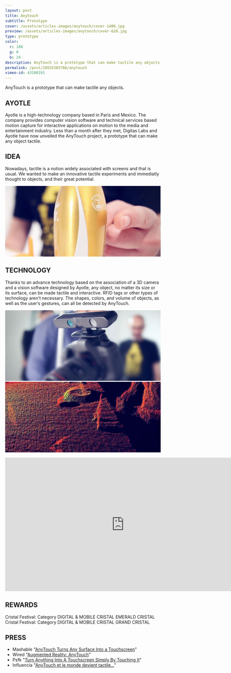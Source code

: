 ```yaml
---
layout: post
title: Anytouch
subtitle: Prototype
cover: /assets/articles-images/anytouch/cover-1400.jpg
preview: /assets/articles-images/anytouch/cover-620.jpg
type: prototype
color:
  r: 188
  g: 0
  b: 24
description: AnyTouch is a prototype that can make tactile any objects. Nowadays, tactile is a notion widely associated with screens and that is usual. We wanted to make an innovative tactile experiments and immediatly thought to objects, and their great potential.
permalink: /post/28555383766/anytouch
vimeo-id: 43108191
---
```


AnyTouch is a prototype that can make tactile any objects.

## AYOTLE

Ayotle is a high-technology company based in Paris and Mexico. The company provides computer vision software and technical services based motion capture for interactive applications on motion to the media and entertainment industry. Less than a month after they met, Digitas Labs and Ayotle have now unveiled the AnyTouch project, a prototype that can make any object tactile.

## IDEA

Nowadays, tactile is a notion widely associated with screens and that is usual. We wanted to make an innovative tactile experiments and immediatly thought to objects, and their great potential.

![image](/assets/articles-images/anytouch/anytouch3.jpg)

## TECHNOLOGY

Thanks to an advance technology based on the association of a 3D camera and a vision software designed by Ayotle, any object, no matter its size or its surface, can be made tactile and interactive. RFID tags or other types of technology aren’t necessary. The shapes, colors, and volume of objects, as well as the user’s gestures, can all be detected by AnyTouch.

![image](/assets/articles-images/anytouch/anytouch1.jpg)
![image](/assets/articles-images/anytouch/anytouch2.jpg)

<iframe src="https://player.vimeo.com/video/43108191" width="770" height="433" frameborder="0" webkitallowfullscreen mozallowfullscreen allowfullscreen class="uk-responsive-width"></iframe>

## REWARDS

Cristal Festival: Category DIGITAL & MOBILE CRISTAL EMERALD CRISTAL
Cristal Festival: Category DIGITAL & MOBILE CRISTAL GRAND CRISTAL

## PRESS

- Mashable "[AnyTouch Turns Any Surface Into a Touchscreen](http://mashable.com/2012/06/03/anytouch-touchscreen-surface/)"
- Wired "[Augmented Reality:  AnyTouch](https://www.wired.com/2012/06/augmented-reality-anytouch/)"
- Psfk "[Turn Anything Into A Touchscreen Simply By Touching It](http://www.psfk.com/2012/05/any-surface-touchscreen.html)"
- Influencia "[AnyTouch et le monde devient tactile…](http://www.influencia.net/fr/actualites1/anytouch-monde-devient-tactile,41,2660.html)"

